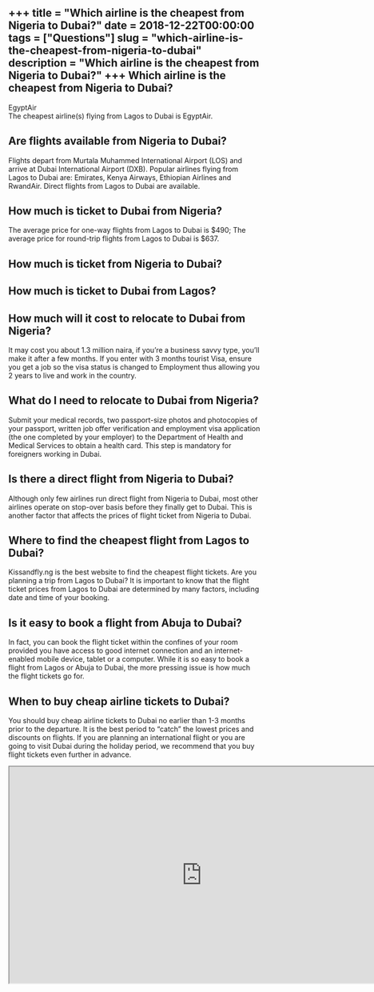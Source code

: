 +++
title = "Which airline is the cheapest from Nigeria to Dubai?"
date = 2018-12-22T00:00:00
tags = ["Questions"]
slug = "which-airline-is-the-cheapest-from-nigeria-to-dubai"
description = "Which airline is the cheapest from Nigeria to Dubai?"
+++
Which airline is the cheapest from Nigeria to Dubai?
----------------------------------------------------

EgyptAir  
The cheapest airline(s) flying from Lagos to Dubai is EgyptAir.

Are flights available from Nigeria to Dubai?
--------------------------------------------

Flights depart from Murtala Muhammed International Airport (LOS) and arrive at Dubai International Airport (DXB). Popular airlines flying from Lagos to Dubai are: Emirates, Kenya Airways, Ethiopian Airlines and RwandAir. Direct flights from Lagos to Dubai are available.

How much is ticket to Dubai from Nigeria?
-----------------------------------------

The average price for one-way flights from Lagos to Dubai is $490; The average price for round-trip flights from Lagos to Dubai is $637.

How much is ticket from Nigeria to Dubai?
-----------------------------------------

How much is ticket to Dubai from Lagos?
---------------------------------------

How much will it cost to relocate to Dubai from Nigeria?
--------------------------------------------------------

It may cost you about 1.3 million naira, if you’re a business savvy type, you’ll make it after a few months. If you enter with 3 months tourist Visa, ensure you get a job so the visa status is changed to Employment thus allowing you 2 years to live and work in the country.

What do I need to relocate to Dubai from Nigeria?
-------------------------------------------------

Submit your medical records, two passport-size photos and photocopies of your passport, written job offer verification and employment visa application (the one completed by your employer) to the Department of Health and Medical Services to obtain a health card. This step is mandatory for foreigners working in Dubai.

Is there a direct flight from Nigeria to Dubai?
-----------------------------------------------

Although only few airlines run direct flight from Nigeria to Dubai, most other airlines operate on stop-over basis before they finally get to Dubai. This is another factor that affects the prices of flight ticket from Nigeria to Dubai.

Where to find the cheapest flight from Lagos to Dubai?
------------------------------------------------------

Kissandfly.ng is the best website to find the cheapest flight tickets. Are you planning a trip from Lagos to Dubai? It is important to know that the flight ticket prices from Lagos to Dubai are determined by many factors, including date and time of your booking.

Is it easy to book a flight from Abuja to Dubai?
------------------------------------------------

In fact, you can book the flight ticket within the confines of your room provided you have access to good internet connection and an internet-enabled mobile device, tablet or a computer. While it is so easy to book a flight from Lagos or Abuja to Dubai, the more pressing issue is how much the flight tickets go for.

When to buy cheap airline tickets to Dubai?
-------------------------------------------

You should buy cheap airline tickets to Dubai no earlier than 1-3 months prior to the departure. It is the best period to “catch” the lowest prices and discounts on flights. If you are planning an international flight or you are going to visit Dubai during the holiday period, we recommend that you buy flight tickets even further in advance.

<iframe allow="accelerometer; autoplay; clipboard-write; encrypted-media; gyroscope; picture-in-picture" allowfullscreen="" class="__youtube_prefs__  epyt-is-override  no-lazyload" data-no-lazy="1" data-origheight="433" data-origwidth="770" data-skipgform_ajax_framebjll="" height="433" id="_ytid_34562" loading="lazy" src="https://www.youtube.com/embed/5kbLmv8Xp3c?enablejsapi=1&autoplay=0&cc_load_policy=0&cc_lang_pref=&iv_load_policy=1&loop=0&modestbranding=0&rel=1&fs=1&playsinline=0&autohide=2&theme=dark&color=red&controls=1&" title="YouTube player" width="770"></iframe>